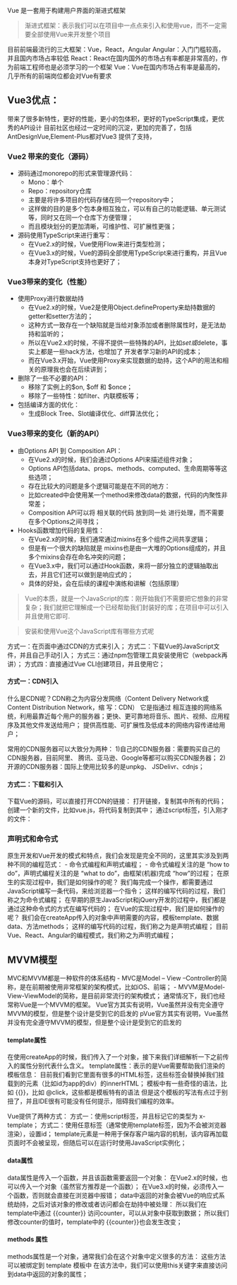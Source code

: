 Vue 是一套用于构建用户界面的渐进式框架
> 渐进式框架：表示我们可以在项目中一点点来引入和使用vue，而不一定需要全部使用Vue来开发整个项目

目前前端最流行的三大框架：Vue，React，Angular
Angular：入门门槛较高，并且国内市场占率较低
React：React在国内国外的市场占有率都是非常高的，作为前端工程师也是必须学习的一个框架
Vue：Vue在国内市场占有率是最高的，几乎所有的前端岗位都会对Vue有要求

## Vue3优点：
带来了很多新特性，更好的性能，更小的包体积，更好的TypeScript集成，更优秀的API设计
目前社区也经过一定时间的沉淀，更加的完善了，包括AntDesignVue,Element-Plus都对Vue3 提供了支持，

### Vue2 带来的变化（源码）
- 源码通过monorepo的形式来管理源代码：   
    - Mono：单个 
    - Repo：repository仓库
    - 主要是将许多项目的代码存储在同一个repository中；
    - 这样做的目的是多个包本身相互独立，可以有自己的功能逻辑、单元测试等，同时又在同一个仓库下方便管理；
    - 而且模块划分的更加清晰，可维护性、可扩展性更强； 
- 源码使用TypeScript来进行重写： 
    - 在Vue2.x的时候，Vue使用Flow来进行类型检测； 
    - 在Vue3.x的时候，Vue的源码全部使用TypeScript来进行重构，并且Vue本身对TypeScript支持也更好了；

### Vue3带来的变化（性能）
- 使用Proxy进行数据劫持
    - 在Vue2.x的时候，Vue2是使用Object.defineProperty来劫持数据的getter和setter方法的；
    - 这种方式一致存在一个缺陷就是当给对象添加或者删除属性时，是无法劫持和监听的；
    - 所以在Vue2.x的时候，不得不提供一些特殊的API，比如$set或$delete，事实上都是一些hack方法，也增加了
开发者学习新的API的成本； 
    - 而在Vue3.x开始，Vue使用Proxy来实现数据的劫持，这个API的用法和相关的原理我也会在后续讲到；
- 删除了一些不必要的API： 
    - 移除了实例上的$on, $off 和 $once；
    - 移除了一些特性：如filter、内联模板等；
-  包括编译方面的优化： 
    - 生成Block Tree、Slot编译优化、diff算法优化；

### Vue3带来的变化（新的API）
- 由Options API 到 Composition API： 
    - 在Vue2.x的时候，我们会通过Options API来描述组件对象； 
    - Options API包括data、props、methods、computed、生命周期等等这些选项；
    - 存在比较大的问题是多个逻辑可能是在不同的地方：
    - 比如created中会使用某一个method来修改data的数据，代码的内聚性非常差； 
    - Composition API可以将 相关联的代码 放到同一处 进行处理，而不需要在多个Options之间寻找； 
- Hooks函数增加代码的复用性： 
    - 在Vue2.x的时候，我们通常通过mixins在多个组件之间共享逻辑； 
    - 但是有一个很大的缺陷就是 mixins也是由一大堆的Options组成的，并且多个mixins会存在命名冲突的问题；
    - 在Vue3.x中，我们可以通过Hook函数，来将一部分独立的逻辑抽取出去，并且它们还可以做到是响应式的；
    - 具体的好处，会在后续的课程中演练和讲解（包括原理）

> Vue的本质，就是一个JavaScript的库：刚开始我们不需要把它想象的非常复杂；我们就把它理解成一个已经帮助我们封装好的库；在项目中可以引入并且使用它即可.

> 安装和使用Vue这个JavaScript库有哪些方式呢

方式一：在页面中通过CDN的方式来引入；
方式二：下载Vue的JavaScript文件，并且自己手动引入；
方式三：通过npm包管理工具安装使用它（webpack再讲）；
方式四：直接通过Vue CLI创建项目，并且使用它；

#### 方式一：CDN引入
什么是CDN呢？CDN称之为内容分发网络（Content Delivery Network或Content Distribution Network，缩 写：CDN） 
它是指通过 相互连接的网络系统，利用最靠近每个用户的服务器；更快、更可靠地将音乐、图片、视频、应用程序及其他文件发送给用户；
提供高性能、可扩展性及低成本的网络内容传递给用户；

常用的CDN服务器可以大致分为两种： 1)自己的CDN服务器：需要购买自己的CDN服务器，目前阿里、
腾讯、亚马逊、Google等都可以购买CDN服务器； 2)开源的CDN服务器：国际上使用比较多的是unpkg、 JSDelivr、cdnjs；
> <script src="https://unpkg.com/vue@next"></script>

#### 方式二：下载和引入

下载Vue的源码，可以直接打开CDN的链接： 
打开链接，复制其中所有的代码； 
创建一个新的文件，比如vue.js，将代码复制到其中；
通过script标签，引入刚才的文件： 

> <script src="../js/vue.js"></script>

### 声明式和命令式
原生开发和Vue开发的模式和特点，我们会发现是完全不同的，这里其实涉及到两种不同的编程范式： 
    - 命令式编程和声明式编程； 
    - 命令式编程关注的是 “how to do”，声明式编程关注的是 “what to do”，由框架(机器)完成 “how”的过程；
在原生的实现过程中，我们是如何操作的呢？
    我们每完成一个操作，都需要通过JavaScript编写一条代码，来给浏览器一个指令；
    这样的编写代码的过程，我们称之为命令式编程； 
    在早期的原生JavaScript和jQuery开发的过程中，我们都是通过这种命令式的方式在编写代码的；
在Vue的实现过程中，我们是如何操作的呢？
    我们会在createApp传入的对象中声明需要的内容，模板template、数据data、方法methods； 
    这样的编写代码的过程，我们称之为是声明式编程； 
    目前Vue、React、Angular的编程模式，我们称之为声明式编程；

## MVVM模型
MVC和MVVM都是一种软件的体系结构
    - MVC是Model – View –Controller的简称，是在前期被使用非常框架的架构模式，比如iOS、前端；
    - MVVM是Model-View-ViewModel的简称，是目前非常流行的架构模式；
通常情况下，我们也经常称Vue是一个MVVM的框架。
    Vue官方其实有说明，Vue虽然并没有完全遵守MVVM的模型，但是整个设计是受到它的启发的
    pVue官方其实有说明，Vue虽然并没有完全遵守MVVM的模型，但是整个设计是受到它的启发的

#### template属性
在使用createApp的时候，我们传入了一个对象，接下来我们详细解析一下之前传入的属性分别代表什么含义。 
template属性：表示的是Vue需要帮助我们渲染的模板信息： 
    目前我们看到它里面有很多的HTML标签，这些标签会替换掉我们挂载到的元素（比如id为app的div）的innerHTML； 
    模板中有一些奇怪的语法，比如 {{}}，比如 @click，这些都是模板特有的语法
但是这个模板的写法有点过于别扭了，并且IDE很有可能没有任何提示，阻碍我们编程的效率。 

Vue提供了两种方式：
    方式一：使用script标签，并且标记它的类型为 x-template； 
    方式二：使用任意标签（通常使用template标签，因为不会被浏览器渲染），设置id； template元素是一种用于保存客户端内容的机制，该内容再加载页面时不会被呈现，但随后可以在运行时使用JavaScript实例化；

#### data属性
data属性是传入一个函数，并且该函数需要返回一个对象：
    在Vue2.x的时候，也可以传入一个对象（虽然官方推荐是一个函数）；
    在Vue3.x的时候，必须传入一个函数，否则就会直接在浏览器中报错；
data中返回的对象会被Vue的响应式系统劫持，之后对该对象的修改或者访问都会在劫持中被处理：
    所以我们在template中通过 {{counter}} 访问counter，可以从对象中获取到数据；
    所以我们修改counter的值时，template中的 {{counter}}也会发生改变；

#### methods 属性
methods属性是一个对象，通常我们会在这个对象中定义很多的方法：
    这些方法可以被绑定到 template 模板中
    在该方法中，我们可以使用this关键字来直接访问到data中返回的对象的属性；

 
